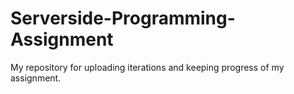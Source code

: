 # Serverside-Programming-Assignment
My repository for uploading iterations and keeping progress of my assignment.
